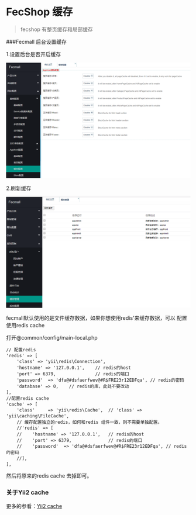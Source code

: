 FecShop 缓存
===========

> fecshop 有整页缓存和局部缓存

###Fecmall 后台设置缓存

1.设置后台是否开启缓存

![xx](images/af3.png)

2.刷新缓存

![xx](images/af4.png)


fecmall默认使用的是文件缓存数据，如果你想使用redis'来缓存数据，可以
配置使用redis cache

打开@common/config/main-local.php


```
// 配置redis
'redis' => [
    'class' => 'yii\redis\Connection',
    'hostname' => '127.0.0.1',    // redis的host
    'port' => 6379,               // redis的端口     
    'password'  => 'dfa@#dsfaerfwev@#R$FRE23r12EDFqa', // redis的密码
    'database' => 0,    // redis的库，此处不要改动
],
//配置redis cache
'cache' => [
    'class'     => 'yii\redis\Cache',  // 'class' => 'yii\caching\FileCache',
    // 缓存配置独立的redis，如何和redis 组件一致，则不需要单独配置。
    //'redis' => [
    //    'hostname' => '127.0.0.1',   // redis的host
    //    'port' => 6379,              // redis的端口   
    //    'password'  => 'dfa@#dsfaerfwev@#R$FRE23r12EDFqa', // redis的密码
    //],
],
```

然后将原来的redis cache 去掉即可。


### 关于Yii2 cache

更多的参看：[Yii2 cache](http://www.yiichina.com/doc/guide/2.0/caching-overview)


